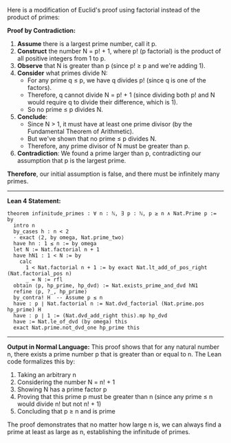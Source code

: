Here is a modification of Euclid's proof using factorial instead of the product of primes:

**Proof by Contradiction:**

1. **Assume** there is a largest prime number, call it p.
2. **Construct** the number N = p! + 1, where p! (p factorial) is the product of all positive integers from 1 to p.
3. **Observe** that N is greater than p (since p! ≥ p and we're adding 1).
4. **Consider** what primes divide N:
   - For any prime q ≤ p, we have q divides p! (since q is one of the factors).
   - Therefore, q cannot divide N = p! + 1 (since dividing both p! and N would require q to divide their difference, which is 1).
   - So no prime ≤ p divides N.
5. **Conclude**:
   - Since N > 1, it must have at least one prime divisor (by the Fundamental Theorem of Arithmetic).
   - But we've shown that no prime ≤ p divides N.
   - Therefore, any prime divisor of N must be greater than p.
6. **Contradiction**: We found a prime larger than p, contradicting our assumption that p is the largest prime.

**Therefore**, our initial assumption is false, and there must be infinitely many primes.

---

**Lean 4 Statement:**
```lean
theorem infinitude_primes : ∀ n : ℕ, ∃ p : ℕ, p ≥ n ∧ Nat.Prime p := by
  intro n
  by_cases h : n < 2
  · exact ⟨2, by omega, Nat.prime_two⟩
  have hn : 1 ≤ n := by omega
  let N := Nat.factorial n + 1
  have hN1 : 1 < N := by
    calc
      1 < Nat.factorial n + 1 := by exact Nat.lt_add_of_pos_right (Nat.factorial_pos n)
      _ = N := rfl
  obtain ⟨p, hp_prime, hp_dvd⟩ := Nat.exists_prime_and_dvd hN1
  refine ⟨p, ?_, hp_prime⟩
  by_contra! H  -- Assume p ≤ n
  have : p ∣ Nat.factorial n := Nat.dvd_factorial (Nat.prime.pos hp_prime) H
  have : p ∣ 1 := (Nat.dvd_add_right this).mp hp_dvd
  have := Nat.le_of_dvd (by omega) this
  exact Nat.prime.not_dvd_one hp_prime this
```

---

**Output in Normal Language:**
This proof shows that for any natural number n, there exists a prime number p that is greater than or equal to n. The Lean code formalizes this by:
1. Taking an arbitrary n
2. Considering the number N = n! + 1
3. Showing N has a prime factor p
4. Proving that this prime p must be greater than n (since any prime ≤ n would divide n! but not n! + 1)
5. Concluding that p ≥ n and is prime

The proof demonstrates that no matter how large n is, we can always find a prime at least as large as n, establishing the infinitude of primes.